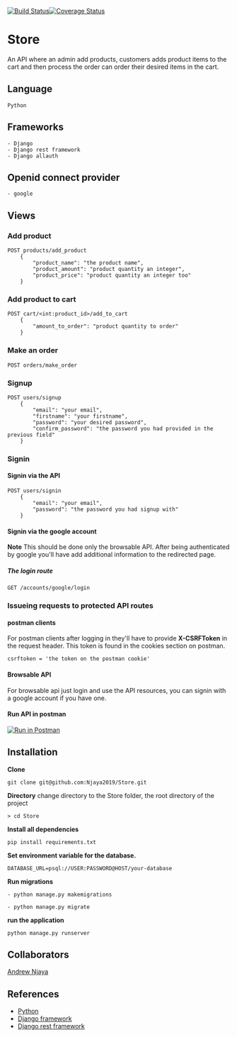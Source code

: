 [![Build Status](https://travis-ci.com/Njaya2019/Store.svg?branch=develop)](https://travis-ci.com/Njaya2019/Store)[![Coverage Status](https://coveralls.io/repos/github/Njaya2019/Store/badge.svg?branch=develop)](https://coveralls.io/github/Njaya2019/Store?branch=develop)
# Store
An API where an admin add products, customers adds product items to the cart and then process the order can order their desired items in the cart.

## Language
```
Python
```

## Frameworks
```
- Django
- Django rest framework
- Django allauth
```

## Openid connect provider
```
- google
```

## Views
### Add product
```
POST products/add_product 
    {
        "product_name": "the product name", 
        "product_amount": "product quantity an integer", 
        "product_price": "product quantity an integer too"
    }
```
### Add product to cart
```
POST cart/<int:product_id>/add_to_cart
    {
        "amount_to_order": "product quantity to order"
    }
```
### Make an order
```
POST orders/make_order
```
### Signup
```
POST users/signup 
    {
        "email": "your email", 
        "firstname": "your firstname", 
        "password": "your desired password", 
        "confirm_password": "the password you had provided in the previous field"
    }
```
### Signin
#### Signin via the API
```
POST users/signin 
    {
        "email": "your email",
        "password": "the password you had signup with"
    }
```

#### Signin via the google account
**Note** This should be done only the browsable API.
After being authenticated by google you'll have add
additional information to the redirected page.
##### The login route
```
GET /accounts/google/login
```

### Issueing requests to protected API routes
#### postman clients
For postman clients after logging in they'll have to provide **X-CSRFToken** in the request header. This token is found in the
cookies section on postman.
```
csrftoken = 'the token on the postman cookie'
```
#### Browsable API
For browsable api just login and use the API resources, you can
signin with a google account if you have one.

#### Run API in postman
[![Run in Postman](https://run.pstmn.io/button.svg)](https://app.getpostman.com/run-collection/86fd1f9646d733e5e1e8)

## Installation
**Clone**
```
git clone git@github.com:Njaya2019/Store.git
```
**Directory**
change directory to the Store folder, the root directory of the project
```
> cd Store
```
**Install all dependencies**
```
pip install requirements.txt
```
**Set environment variable for the database.**
```
DATABASE_URL=psql://USER:PASSWORD@HOST/your-database
```
**Run migrations**
```
- python manage.py makemigrations
```
```
- python manage.py migrate
```
**run the application**
```
python manage.py runserver
```

## Collaborators
[Andrew Njaya](https://github.com/Njaya2019)

## References
- [Python](https://docs.python.org/3.6/)
- [Django framework](https://www.djangoproject.com/)
- [Django rest framework](https://www.django-rest-framework.org/)
